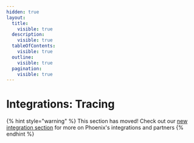 ```yaml
---
hidden: true
layout:
  title:
    visible: true
  description:
    visible: true
  tableOfContents:
    visible: true
  outline:
    visible: true
  pagination:
    visible: true
---
```


# Integrations: Tracing

{% hint style="warning" %}
This section has moved! Check out our [new integration section](https://arize.com/docs/phoenix/integrations) for more on Phoenix's integrations and partners
{% endhint %}

